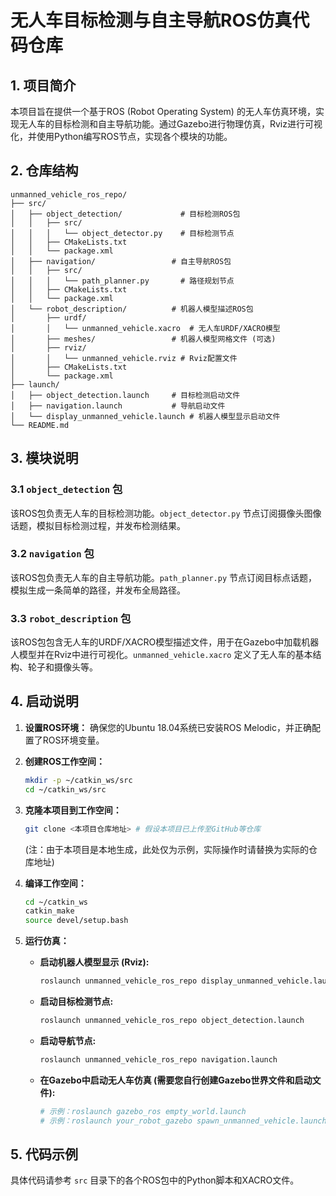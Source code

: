 # 无人车目标检测与自主导航ROS仿真代码仓库

## 1. 项目简介

本项目旨在提供一个基于ROS (Robot Operating System) 的无人车仿真环境，实现无人车的目标检测和自主导航功能。通过Gazebo进行物理仿真，Rviz进行可视化，并使用Python编写ROS节点，实现各个模块的功能。

## 2. 仓库结构

```
unmanned_vehicle_ros_repo/
├── src/
│   ├── object_detection/             # 目标检测ROS包
│   │   ├── src/
│   │   │   └── object_detector.py    # 目标检测节点
│   │   ├── CMakeLists.txt
│   │   └── package.xml
│   ├── navigation/                 # 自主导航ROS包
│   │   ├── src/
│   │   │   └── path_planner.py       # 路径规划节点
│   │   ├── CMakeLists.txt
│   │   └── package.xml
│   └── robot_description/          # 机器人模型描述ROS包
│       ├── urdf/
│       │   └── unmanned_vehicle.xacro  # 无人车URDF/XACRO模型
│       ├── meshes/                 # 机器人模型网格文件 (可选)
│       ├── rviz/
│       │   └── unmanned_vehicle.rviz # Rviz配置文件
│       ├── CMakeLists.txt
│       └── package.xml
├── launch/
│   ├── object_detection.launch     # 目标检测启动文件
│   ├── navigation.launch           # 导航启动文件
│   └── display_unmanned_vehicle.launch # 机器人模型显示启动文件
└── README.md
```

## 3. 模块说明

### 3.1 `object_detection` 包

该ROS包负责无人车的目标检测功能。`object_detector.py` 节点订阅摄像头图像话题，模拟目标检测过程，并发布检测结果。

### 3.2 `navigation` 包

该ROS包负责无人车的自主导航功能。`path_planner.py` 节点订阅目标点话题，模拟生成一条简单的路径，并发布全局路径。

### 3.3 `robot_description` 包

该ROS包包含无人车的URDF/XACRO模型描述文件，用于在Gazebo中加载机器人模型并在Rviz中进行可视化。`unmanned_vehicle.xacro` 定义了无人车的基本结构、轮子和摄像头等。

## 4. 启动说明

1.  **设置ROS环境：** 确保您的Ubuntu 18.04系统已安装ROS Melodic，并正确配置了ROS环境变量。

2.  **创建ROS工作空间：**
    ```bash
    mkdir -p ~/catkin_ws/src
    cd ~/catkin_ws/src
    ```

3.  **克隆本项目到工作空间：**
    ```bash
    git clone <本项目仓库地址> # 假设本项目已上传至GitHub等仓库
    ```
    (注：由于本项目是本地生成，此处仅为示例，实际操作时请替换为实际的仓库地址)

4.  **编译工作空间：**
    ```bash
    cd ~/catkin_ws
    catkin_make
    source devel/setup.bash
    ```

5.  **运行仿真：**

    *   **启动机器人模型显示 (Rviz):**
        ```bash
        roslaunch unmanned_vehicle_ros_repo display_unmanned_vehicle.launch
        ```

    *   **启动目标检测节点:**
        ```bash
        roslaunch unmanned_vehicle_ros_repo object_detection.launch
        ```

    *   **启动导航节点:**
        ```bash
        roslaunch unmanned_vehicle_ros_repo navigation.launch
        ```

    *   **在Gazebo中启动无人车仿真 (需要您自行创建Gazebo世界文件和启动文件):**
        ```bash
        # 示例：roslaunch gazebo_ros empty_world.launch
        # 示例：roslaunch your_robot_gazebo spawn_unmanned_vehicle.launch
        ```

## 5. 代码示例

具体代码请参考 `src` 目录下的各个ROS包中的Python脚本和XACRO文件。




